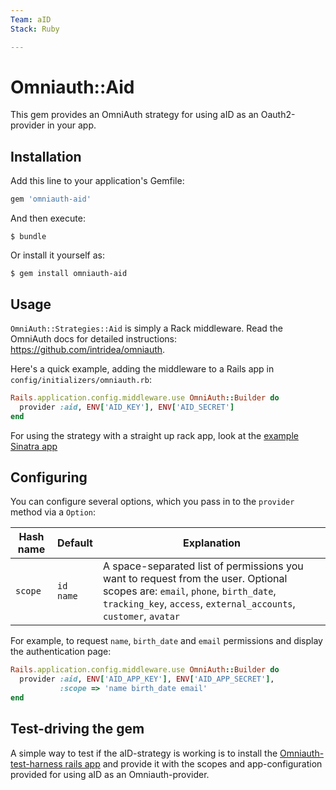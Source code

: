 ```yaml
---
Team: aID
Stack: Ruby

---
```

<!--(Maintained Duplo labels above. Read more on http://info.api.no/handbook/guidelines/GitHub-guidelines.html)-->

<!--(Maintained Duplo labels above. Read more on http://info.api.no/handbook/guidelines/GitHub-guidelines.html)-->

<!--(Maintained Duplo labels above. Read more on http://info.api.no/handbook/guidelines/GitHub-guidelines.html)-->

<!--(Maintained Duplo labels above. Read more on http://info.api.no/handbook/guidelines/GitHub-guidelines.html)-->

<!--(Maintained Duplo labels above. Read more on http://info.api.no/handbook/guidelines/GitHub-guidelines.html)-->

# Omniauth::Aid

This gem provides an OmniAuth strategy for using aID as an Oauth2-provider in your app.

## Installation

Add this line to your application's Gemfile:

```ruby
gem 'omniauth-aid'
```

And then execute:

    $ bundle

Or install it yourself as:

    $ gem install omniauth-aid

## Usage

`OmniAuth::Strategies::Aid` is simply a Rack middleware. Read the OmniAuth docs for detailed instructions: https://github.com/intridea/omniauth.

Here's a quick example, adding the middleware to a Rails app in `config/initializers/omniauth.rb`:

```ruby
Rails.application.config.middleware.use OmniAuth::Builder do
  provider :aid, ENV['AID_KEY'], ENV['AID_SECRET']
end
```

For using the strategy with a straight up rack app, look at the [example Sinatra app](https://github.com/amedia/omniauth-aid/blob/master/example/config.ru)

## Configuring

You can configure several options, which you pass in to the `provider` method via a `Option`:

Hash name | Default | Explanation
--- | --- | ---
`scope` | `id name` | A space-separated list of permissions you want to request from the user. Optional scopes are: `email`, `phone`, `birth_date`, `tracking_key`, `access`, `external_accounts`, `customer`, `avatar`

For example, to request `name`, `birth_date` and `email` permissions and display the authentication page:

```ruby
Rails.application.config.middleware.use OmniAuth::Builder do
  provider :aid, ENV['AID_APP_KEY'], ENV['AID_APP_SECRET'],
           :scope => 'name birth_date email'
end
```

## Test-driving the gem
A simple way to test if the aID-strategy is working is to install the [Omniauth-test-harness rails app](https://github.com/PracticallyGreen/omniauth-test-harness) and provide it with the scopes and app-configuration provided for using aID as an Omniauth-provider.
